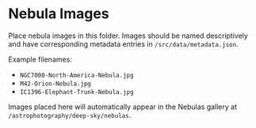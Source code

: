 # Nebula Images

Place nebula images in this folder. Images should be named descriptively and have corresponding metadata entries in `/src/data/metadata.json`.

Example filenames:
- `NGC7000-North-America-Nebula.jpg`
- `M42-Orion-Nebula.jpg`
- `IC1396-Elephant-Trunk-Nebula.jpg`

Images placed here will automatically appear in the Nebulas gallery at `/astrophotography/deep-sky/nebulas`.
